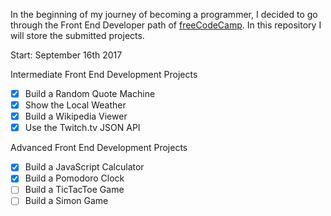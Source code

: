 In the beginning of my journey of becoming a programmer, I decided to go through the Front End Developer path of [freeCodeCamp](www.freecodecamp.org). In this repository I will store the submitted projects.

Start:  September 16th 2017

Intermediate Front End Development Projects

- [x] Build a Random Quote Machine  
- [x] Show the Local Weather  
- [x] Build a Wikipedia Viewer  
- [x] Use the Twitch.tv JSON API

Advanced Front End Development Projects

- [x] Build a JavaScript Calculator  
- [x] Build a Pomodoro Clock  
- [ ] Build a TicTacToe Game  
- [ ] Build a Simon Game
